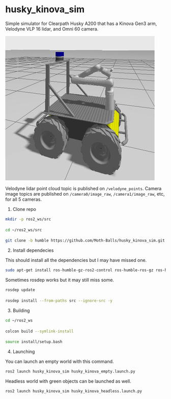 # husky_kinova_sim
Simple simulator for Clearpath Husky A200 that has a Kinova Gen3 arm, Velodyne VLP 16 lidar, and Omni 60 camera. 

![Husky Kinova Robot](husky_kinova.png)

Velodyne lidar point cloud topic is published on `/velodyne_points`. Camera image topics are published on `/camera0/image_raw`, `/camera1/image_raw`, etc, for all 5 cameras. 


1. Clone repo 

```bash
mkdir -p ros2_ws/src

cd ~/ros2_ws/src

git clone -b humble https://github.com/Moth-Balls/husky_kinova_sim.git
```

2. Install dependecies

This should install all the dependencies but I may have missed one.

```bash
sudo apt-get install ros-humble-gz-ros2-control ros-humble-ros-gz ros-humble-ros-gz-bridge ros-humble-moveit
```

Sometimes rosdep works but it may still miss some.


```bash
rosdep update

rosdep install --from-paths src --ignore-src -y
```

3. Building

```bash
cd ~/ros2_ws

colcon build --symlink-install

source install/setup.bash
```

4. Launching 

You can launch an empty world with this command.

```bash
ros2 launch husky_kinova_sim husky_kinova_empty.launch.py
```

Headless world with green objects can be launched as well.

```bash
ros2 launch husky_kinova_sim husky_kinova_headless.launch.py
```
